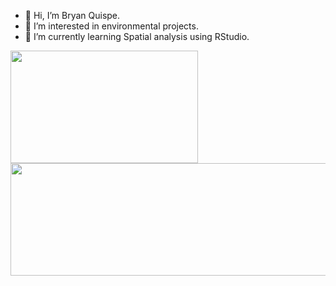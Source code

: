 - 👋 Hi, I’m Bryan Quispe.
- 👀 I’m interested in environmental projects.
- 🌱 I’m currently learning Spatial analysis using RStudio.


<!---
Bryan1qr/Bryan1qr is a ✨ special ✨ repository because its `README.md` (this file) appears on your GitHub profile.
You can click the Preview link to take a look at your changes.
--->

<a href="https://github.com/Bryan1qr">
  <img width="300em" height="180em" src="https://github-readme-stats.vercel.app/api?username=Bryan1qr&theme=merko&show_icons=true" />
  <img width="800em" height="180em" src="https://github-readme-stats.vercel.app/api/top-langs/?username=Bryan1qr&theme=merko&layout=compact&langs_count=10" />
</a>
